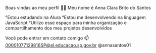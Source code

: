 Boas vindas ao meu perfil 💙💙
Meu nome é Anna Clara Brito do Santos

°Estou estudando na Alura
°Estou me desenvolvendo na linguagem JavaScript
°Utilizo esse espaço para minha organização e compartilhamento dos meu projetos desenvolvidos

Você pode entrar em contato comigo 📫
00001077129816SP@al.educacao.sp.gov.br
@annasantos01
